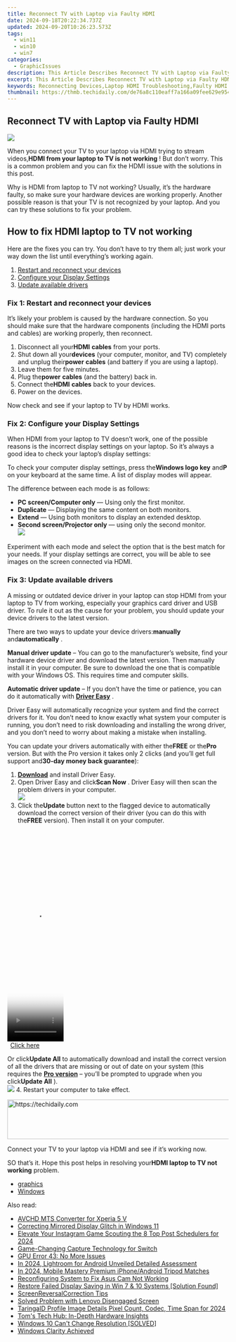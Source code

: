 ```yaml
---
title: Reconnect TV with Laptop via Faulty HDMI
date: 2024-09-18T20:22:34.737Z
updated: 2024-09-20T10:26:23.573Z
tags:
  - win11
  - win10
  - win7
categories:
  - GraphicIssues
description: This Article Describes Reconnect TV with Laptop via Faulty HDMI
excerpt: This Article Describes Reconnect TV with Laptop via Faulty HDMI
keywords: Reconnecting Devices,Laptop HDMI Troubleshooting,Faulty HDMI Connection,HDMI Recovery Steps,Resolve TV Display Errors,Laptop to Monitor Connection Problems,Restoring Laptop Screen Output
thumbnail: https://thmb.techidaily.com/de76a8c110eaff7a166a09fee629e954d26d490c5f1eecc48133ce74b4cc31e3.jpg
---
```


## Reconnect TV with Laptop via Faulty HDMI

![](https://images.drivereasy.com/wp-content/uploads/2018/03/img_5aa0dd4731ba1.jpg)

 When you connect your TV to your laptop via HDMI trying to stream videos,**HDMI from your laptop to TV is not working** ! But don’t worry. This is a common problem and you can fix the HDMI issue with the solutions in this post.

 Why is HDMI from laptop to TV not working? Usually, it’s the hardware faulty, so make sure your hardware devices are working properly. Another possible reason is that your TV is not recognized by your laptop. And you can try these solutions to fix your problem.

## How to fix HDMI laptop to TV not working

 Here are the fixes you can try. You don’t have to try them all; just work your way down the list until everything’s working again.

1. [Restart and reconnect your devices](#F1)
2. [Configure your Display Settings](#F2)
3. [Update available drivers](#F3)

### Fix 1: Restart and reconnect your devices

 It’s likely your problem is caused by the hardware connection. So you should make sure that the hardware components (including the HDMI ports and cables) are working properly, then reconnect.

1. Disconnect all your**HDMI** **cables** from your ports.
2. Shut down all your**devices** (your computer, monitor, and TV) completely and unplug their**power** **cables** (and battery if you are using a laptop).
3. Leave them for five minutes.
4. Plug the**power** **cables** (and the battery) back in.
5. Connect the**HDMI** **cables** back to your devices.
6. Power on the devices.

Now check and see if your laptop to TV by HDMI works.

### Fix 2: Configure your Display Settings

 When HDMI from your laptop to TV doesn’t work, one of the possible reasons is the incorrect display settings on your laptop. So it’s always a good idea to check your laptop’s display settings:

 To check your computer display settings, press the**Windows logo key** and**P** on your keyboard at the same time. A list of display modes will appear.

The difference between each mode is as follows:

* **PC screen/Computer only** — Using only the first monitor.
* **Duplicate** — Displaying the same content on both monitors.
* **Extend** — Using both monitors to display an extended desktop.
* **Second screen/Projector only** — using only the second monitor.  
![](https://images.drivereasy.com/wp-content/uploads/2019/01/img_5c453c1dab187.jpg)

 Experiment with each mode and select the option that is the best match for your needs. If your display settings are correct, you will be able to see images on the screen connected via HDMI.

### Fix 3: Update available drivers

 A missing or outdated device driver in your laptop can stop HDMI from your laptop to TV from working, especially your graphics card driver and USB driver. To rule it out as the cause for your problem, you should update your device drivers to the latest version.

 There are two ways to update your device drivers:**manually** and**automatically** .

**Manual driver update** – You can go to the manufacturer’s website, find your hardware device driver and download the latest version. Then manually install it in your computer. Be sure to download the one that is compatible with your Windows OS. This requires time and computer skills.

**Automatic driver update** – If you don’t have the time or patience, you can do it automatically with **[Driver Easy](https://tools.techidaily.com/drivereasy/download/)**  .

 Driver Easy will automatically recognize your system and find the correct drivers for it. You don’t need to know exactly what system your computer is running, you don’t need to risk downloading and installing the wrong driver, and you don’t need to worry about making a mistake when installing.

 You can update your drivers automatically with either the**FREE** or the**Pro** version. But with the Pro version it takes only 2 clicks (and you’ll get full support and**30-day money back guarantee**):

1. **[Download](https://tools.techidaily.com/drivereasy/download/)**  and install Driver Easy.
2. Open Driver Easy and click**Scan Now** . Driver Easy will then scan the problem drivers in your computer.  
![](https://images.drivereasy.com/wp-content/uploads/2019/01/img_5c453dbd898e6.jpg)
3. Click the**Update** button next to the flagged device to automatically download the correct version of their driver (you can do this with the**FREE** version). Then install it on your computer.  

<!-- affiliate ads begin -->
<span id="1975562">
					<video width="128" height="480" style="cursor:pointer"
           poster="//a.impactradius-go.com/display-clicktoplayimage/1975562.png"
           onclick="if(!this.playClicked){this.play();this.setAttribute('controls',true);this.playClicked=true;}">
	   <source src="//a.impactradius-go.com/display-ad/22993-1975562">
	   <img src="//a.impactradius-go.com/display-clicktoplayimage/1975562.png" style="border: none; height: 100%; width: 100%; object-fit: contain">
	</video>
	<div style="width:80px;text-align:center"><a href="javascript:window.open(decodeURIComponent('https%3A%2F%2Fhomestyler.sjv.io%2Fc%2F5597632%2F1975562%2F22993'), '_blank');void(0);">Click here</a></div>
</span>
<img height="0" width="0" src="https://imp.pxf.io/i/5597632/1975562/22993" style="position:absolute;visibility:hidden;" border="0" />
<!-- affiliate ads end -->

 Or click**Update All** to automatically download and install the correct version of all the drivers that are missing or out of date on your system (this requires the **[Pro version](https://tools.techidaily.com/drivereasy/download/)**  – you’ll be prompted to upgrade when you click**Update All** ).  
![](https://images.drivereasy.com/wp-content/uploads/2019/01/img_5c453e3451066.jpg)
4. Restart your computer to take effect.

<!-- affiliate ads begin -->
<a href="https://aligracehair.sjv.io/c/5597632/1915810/19272" target="_top" id="1915810">
  <img src="//a.impactradius-go.com/display-ad/19272-1915810" border="0" alt="https://techidaily.com" width="728" height="90"/>
</a>
<img height="0" width="0" src="https://aligracehair.sjv.io/i/5597632/1915810/19272" style="position:absolute;visibility:hidden;" border="0" />
<!-- affiliate ads end -->

 Connect your TV to your laptop via HDMI and see if it’s working now.

 SO that’s it. Hope this post helps in resolving your**HDMI laptop to TV not working** problem.

* [graphics](https://tools.techidaily.com/drivereasy/download/)
* [Windows](https://tools.techidaily.com/drivereasy/download/)

<ins class="adsbygoogle"
     style="display:block"
     data-ad-format="autorelaxed"
     data-ad-client="ca-pub-7571918770474297"
     data-ad-slot="1223367746"></ins>

<ins class="adsbygoogle"
     style="display:block"
     data-ad-client="ca-pub-7571918770474297"
     data-ad-slot="8358498916"
     data-ad-format="auto"
     data-full-width-responsive="true"></ins>

<span class="atpl-alsoreadstyle">Also read:</span>
<div><ul>
<li><a href="https://phone-solutions.techidaily.com/avchd-mts-converter-for-xperia-5-v-by-aiseesoft-video-converter-play-mts-on-android/"><u>AVCHD MTS Converter for Xperia 5 V</u></a></li>
<li><a href="https://graphic-issues.techidaily.com/correcting-mirrored-display-glitch-in-windows-11/"><u>Correcting Mirrored Display Glitch in Windows 11</u></a></li>
<li><a href="https://instagram-videos.techidaily.com/elevate-your-instagram-game-scouting-the-8-top-post-schedulers-for-2024/"><u>Elevate Your Instagram Game Scouting the 8 Top Post Schedulers for 2024</u></a></li>
<li><a href="https://remote-screen-capture.techidaily.com/game-changing-capture-technology-for-switch/"><u>Game-Changing Capture Technology for Switch</u></a></li>
<li><a href="https://graphic-issues.techidaily.com/gpu-error-43-no-more-issues/"><u>GPU Error 43: No More Issues</u></a></li>
<li><a href="https://extra-support.techidaily.com/in-2024-lightroom-for-android-unveiled-detailed-assessment/"><u>In 2024, Lightroom for Android Unveiled Detailed Assessment</u></a></li>
<li><a href="https://fox-helps.techidaily.com/in-2024-mobile-mastery-premium-iphoneandroid-tripod-matches/"><u>In 2024, Mobile Mastery Premium iPhone/Android Tripod Matches</u></a></li>
<li><a href="https://network-issues.techidaily.com/reconfiguring-system-to-fix-asus-cam-not-working/"><u>Reconfiguring System to Fix Asus Cam Not Working</u></a></li>
<li><a href="https://graphic-issues.techidaily.com/restore-failed-display-saving-in-win-7-and-10-systems-solution-found/"><u>Restore Failed Display Saving in Win 7 & 10 Systems [Solution Found]</u></a></li>
<li><a href="https://graphic-issues.techidaily.com/screenreversalcorrection-tips/"><u>ScreenReversalCorrection Tips</u></a></li>
<li><a href="https://graphic-issues.techidaily.com/solved-problem-with-lenovo-disengaged-screen/"><u>Solved Problem with Lenovo Disengaged Screen</u></a></li>
<li><a href="https://facebook-video-recording.techidaily.com/taringaid-profile-image-details-pixel-count-codec-time-span-for-2024/"><u>TaringaID Profile Image Details Pixel Count, Codec, Time Span for 2024</u></a></li>
<li><a href="https://hardware-help.techidaily.com/toms-tech-hub-in-depth-hardware-insights/"><u>Tom's Tech Hub: In-Depth Hardware Insights</u></a></li>
<li><a href="https://graphic-issues.techidaily.com/1719818100903-windows-10-cant-change-resolution-solved/"><u>Windows 10 Can't Change Resolution [SOLVED]</u></a></li>
<li><a href="https://graphic-issues.techidaily.com/windows-clarity-achieved/"><u>Windows Clarity Achieved</u></a></li>
</ul></div>

